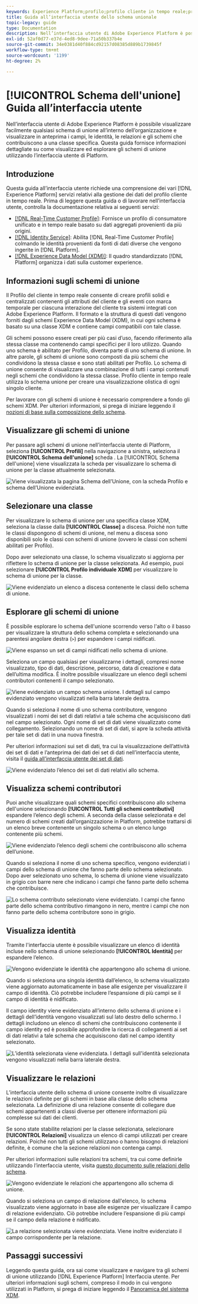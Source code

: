 ```yaml
---
keywords: Experience Platform;profilo;profilo cliente in tempo reale;profilo unificato;profilo unificato;unificato;profilo;rtcp;abilita profilo;abilita profilo;schema unione;PROFILO UNIONE;profilo unione
title: Guida all’interfaccia utente dello schema unionale
topic-legacy: guide
type: Documentation
description: Nell’interfaccia utente di Adobe Experience Platform è possibile visualizzare facilmente qualsiasi schema di unione all’interno dell’organizzazione e visualizzare in anteprima i campi, le identità, le relazioni e gli schemi che contribuiscono a una classe specifica. Questa guida fornisce informazioni dettagliate su come visualizzare ed esplorare gli schemi di unione utilizzando l’interfaccia utente di Platform.
exl-id: 52af0d77-e37d-4ed8-9dee-71a50b337b4e
source-git-commit: 34e0381d40f884cd92157d08385d889b1739845f
workflow-type: tm+mt
source-wordcount: '1199'
ht-degree: 2%

---
```


# [!UICONTROL Schema dell&#39;unione] Guida all’interfaccia utente

Nell’interfaccia utente di Adobe Experience Platform è possibile visualizzare facilmente qualsiasi schema di unione all’interno dell’organizzazione e visualizzare in anteprima i campi, le identità, le relazioni e gli schemi che contribuiscono a una classe specifica. Questa guida fornisce informazioni dettagliate su come visualizzare ed esplorare gli schemi di unione utilizzando l’interfaccia utente di Platform.

## Introduzione

Questa guida all’interfaccia utente richiede una comprensione dei vari [!DNL Experience Platform] servizi relativi alla gestione dei dati del profilo cliente in tempo reale. Prima di leggere questa guida o di lavorare nell’interfaccia utente, controlla la documentazione relativa ai seguenti servizi:

* [[!DNL Real-Time Customer Profile]](../home.md): Fornisce un profilo di consumatore unificato e in tempo reale basato su dati aggregati provenienti da più origini.
* [[!DNL Identity Service]](../../identity-service/home.md): Abilita [!DNL Real-Time Customer Profile] colmando le identità provenienti da fonti di dati diverse che vengono ingerite in [!DNL Platform].
* [[!DNL Experience Data Model (XDM)]](../../xdm/home.md): Il quadro standardizzato [!DNL Platform] organizza i dati sulla customer experience.

## Informazioni sugli schemi di unione

Il Profilo del cliente in tempo reale consente di creare profili solidi e centralizzati contenenti gli attributi del cliente e gli eventi con marca temporale per ciascuna interazione del cliente tra sistemi integrati con Adobe Experience Platform. Il formato e la struttura di questi dati vengono forniti dagli schemi Experience Data Model (XDM), in cui ogni schema è basato su una classe XDM e contiene campi compatibili con tale classe.

Gli schemi possono essere creati per più casi d’uso, facendo riferimento alla stessa classe ma contenendo campi specifici per il loro utilizzo. Quando uno schema è abilitato per Profilo, diventa parte di uno schema di unione. In altre parole, gli schemi di unione sono composti da più schemi che condividono la stessa classe e sono stati abilitati per Profilo. Lo schema di unione consente di visualizzare una combinazione di tutti i campi contenuti negli schemi che condividono la stessa classe. Profilo cliente in tempo reale utilizza lo schema unione per creare una visualizzazione olistica di ogni singolo cliente.

Per lavorare con gli schemi di unione è necessario comprendere a fondo gli schemi XDM. Per ulteriori informazioni, si prega di iniziare leggendo il [nozioni di base sulla composizione dello schema](../../xdm/schema/composition.md).

## Visualizzare gli schemi di unione

Per passare agli schemi di unione nell’interfaccia utente di Platform, seleziona **[!UICONTROL Profili]** nella navigazione a sinistra, seleziona il **[!UICONTROL Schema dell&#39;unione]** scheda . La [!UICONTROL Schema dell&#39;unione] viene visualizzata la scheda per visualizzare lo schema di unione per la classe attualmente selezionata.

![Viene visualizzata la pagina Schema dell’Unione, con la scheda Profilo e schema dell’Unione evidenziata.](../images/union-schema/landing.png)

## Selezionare una classe

Per visualizzare lo schema di unione per una specifica classe XDM, seleziona la classe dalla **[!UICONTROL Classe]** a discesa. Poiché non tutte le classi dispongono di schemi di unione, nel menu a discesa sono disponibili solo le classi con schemi di unione (ovvero le classi con schemi abilitati per Profilo).

Dopo aver selezionato una classe, lo schema visualizzato si aggiorna per riflettere lo schema di unione per la classe selezionata. Ad esempio, puoi selezionare **[!UICONTROL Profilo individuale XDM]** per visualizzare lo schema di unione per la classe.

![Viene evidenziato un elenco a discesa contenente le classi dello schema di unione.](../images/union-schema/class.png)

## Esplorare gli schemi di unione

È possibile esplorare lo schema dell&#39;unione scorrendo verso l&#39;alto o il basso per visualizzare la struttura dello schema completa e selezionando una parentesi angolare destra (`>`) per espandere i campi nidificati.

![Viene espanso un set di campi nidificati nello schema di unione.](../images/union-schema/explore.png)

Seleziona un campo qualsiasi per visualizzarne i dettagli, compresi nome visualizzato, tipo di dati, descrizione, percorso, data di creazione e data dell’ultima modifica. È inoltre possibile visualizzare un elenco degli schemi contributori contenenti il campo selezionato.

![Viene evidenziato un campo schema unione. I dettagli sul campo evidenziato vengono visualizzati nella barra laterale destra.](../images/union-schema/explore-field.png)

Quando si seleziona il nome di uno schema contributore, vengono visualizzati i nomi dei set di dati relativi a tale schema che acquisiscono dati nel campo selezionato. Ogni nome di set di dati viene visualizzato come collegamento. Selezionando un nome di set di dati, si apre la scheda attività per tale set di dati in una nuova finestra.

Per ulteriori informazioni sui set di dati, tra cui la visualizzazione dell’attività dei set di dati e l’anteprima dei dati dei set di dati nell’interfaccia utente, visita il [guida all’interfaccia utente dei set di dati](../../catalog/datasets/user-guide.md).

![Viene evidenziato l’elenco dei set di dati relativi allo schema.](../images/union-schema/datasets.png)

## Visualizza schemi contributori

Puoi anche visualizzare quali schemi specifici contribuiscono allo schema dell&#39;unione selezionando **[!UICONTROL Tutti gli schemi contributivi]** espandere l’elenco degli schemi. A seconda della classe selezionata e del numero di schemi creati dall’organizzazione in Platform, potrebbe trattarsi di un elenco breve contenente un singolo schema o un elenco lungo contenente più schemi.

![Viene evidenziato l’elenco degli schemi che contribuiscono allo schema dell’unione.](../images/union-schema/contributing-schemas.png)

Quando si seleziona il nome di uno schema specifico, vengono evidenziati i campi dello schema di unione che fanno parte dello schema selezionato. Dopo aver selezionato uno schema, lo schema di unione viene visualizzato in grigio con barre nere che indicano i campi che fanno parte dello schema che contribuisce.

![Lo schema contributo selezionato viene evidenziato. I campi che fanno parte dello schema contributivo rimangono in nero, mentre i campi che non fanno parte dello schema contributore sono in grigio.](../images/union-schema/select-schema.png)

## Visualizza identità

Tramite l&#39;interfaccia utente è possibile visualizzare un elenco di identità incluse nello schema di unione selezionando **[!UICONTROL Identità]** per espandere l’elenco.

![Vengono evidenziate le identità che appartengono allo schema di unione.](../images/union-schema/identities.png)

Quando si seleziona una singola identità dall’elenco, lo schema visualizzato viene aggiornato automaticamente in base alle esigenze per visualizzare il campo di identità. Ciò potrebbe includere l’espansione di più campi se il campo di identità è nidificato.

Il campo identity viene evidenziato all’interno dello schema di unione e i dettagli dell’identità vengono visualizzati sul lato destro dello schermo. I dettagli includono un elenco di schemi che contribuiscono contenente il campo identity ed è possibile approfondire la ricerca di collegamenti ai set di dati relativi a tale schema che acquisiscono dati nel campo identity selezionato.

![L’identità selezionata viene evidenziata. I dettagli sull&#39;identità selezionata vengono visualizzati nella barra laterale destra.](../images/union-schema/select-identity.png)

## Visualizzare le relazioni

L’interfaccia utente dello schema di unione consente inoltre di visualizzare le relazioni definite per gli schemi in base alla classe dello schema selezionata. La definizione di una relazione consente di collegare due schemi appartenenti a classi diverse per ottenere informazioni più complesse sui dati dei clienti.

Se sono state stabilite relazioni per la classe selezionata, selezionare **[!UICONTROL Relazioni]** visualizza un elenco di campi utilizzati per creare relazioni. Poiché non tutti gli schemi utilizzano o hanno bisogno di relazioni definite, è comune che la sezione relazioni non contenga campi.

Per ulteriori informazioni sulle relazioni tra schemi, tra cui come definirle utilizzando l’interfaccia utente, visita [questo documento sulle relazioni dello schema](../../xdm/tutorials/relationship-ui.md).

![Vengono evidenziate le relazioni che appartengono allo schema di unione.](../images/union-schema/relationships.png)

Quando si seleziona un campo di relazione dall&#39;elenco, lo schema visualizzato viene aggiornato in base alle esigenze per visualizzare il campo di relazione evidenziato. Ciò potrebbe includere l’espansione di più campi se il campo della relazione è nidificato.

![La relazione selezionata viene evidenziata. Viene inoltre evidenziato il campo corrispondente per la relazione.](../images/union-schema/select-relationship.png)

## Passaggi successivi

Leggendo questa guida, ora sai come visualizzare e navigare tra gli schemi di unione utilizzando [!DNL Experience Platform] Interfaccia utente. Per ulteriori informazioni sugli schemi, compreso il modo in cui vengono utilizzati in Platform, si prega di iniziare leggendo il [Panoramica del sistema XDM](../../xdm/home.md).
